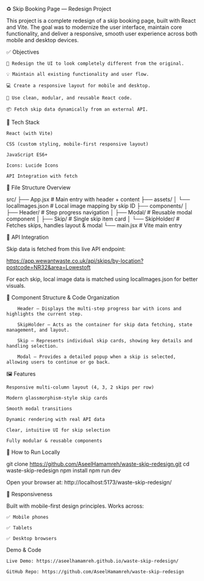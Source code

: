 ♻️ Skip Booking Page — Redesign Project

This project is a complete redesign of a skip booking page, built with React and Vite. The goal was to modernize the user interface, maintain core functionality, and deliver a responsive, smooth user experience across both mobile and desktop devices.

✅ Objectives

    🔁 Redesign the UI to look completely different from the original.

    💡 Maintain all existing functionality and user flow.

    💻 Create a responsive layout for mobile and desktop.

    🧼 Use clean, modular, and reusable React code.

    📦 Fetch skip data dynamically from an external API.

🧰 Tech Stack

    React (with Vite)

    CSS (custom styling, mobile-first responsive layout)

    JavaScript ES6+

    Icons: Lucide Icons

    API Integration with fetch

📁 File Structure Overview

src/
├── App.jsx # Main entry with header + content
├── assets/
│ └── localImages.json # Local image mapping by skip ID
├── components/
│ ├── Header/ # Step progress navigation
│ ├── Modal/ # Reusable modal component
│ ├── Skip/ # Single skip item card
│ └── SkipHolder/ # Fetches skips, handles layout & modal
└── main.jsx # Vite main entry

🔗 API Integration

Skip data is fetched from this live API endpoint:

https://app.wewantwaste.co.uk/api/skips/by-location?postcode=NR32&area=Lowestoft

For each skip, local image data is matched using localImages.json for better visuals.

🧩 Component Structure & Code Organization

        Header — Displays the multi-step progress bar with icons and highlights the current step.

        SkipHolder — Acts as the container for skip data fetching, state management, and layout.

        Skip — Represents individual skip cards, showing key details and handling selection.

        Modal — Provides a detailed popup when a skip is selected, allowing users to continue or go back.

🖼️ Features

    Responsive multi-column layout (4, 3, 2 skips per row)

    Modern glassmorphism-style skip cards

    Smooth modal transitions

    Dynamic rendering with real API data

    Clear, intuitive UI for skip selection

    Fully modular & reusable components

🧪 How to Run Locally

git clone https://github.com/AseelHamamreh/waste-skip-redesign.git
cd waste-skip-redesign
npm install
npm run dev

Open your browser at: http://localhost:5173/waste-skip-redesign/



📱 Responsiveness

Built with mobile-first design principles. Works across:

    ✅ Mobile phones

    ✅ Tablets

    ✅ Desktop browsers

    

Demo & Code

    Live Demo: https://aseelhamamreh.github.io/waste-skip-redesign/

    GitHub Repo: https://github.com/AseelHamamreh/waste-skip-redesign
